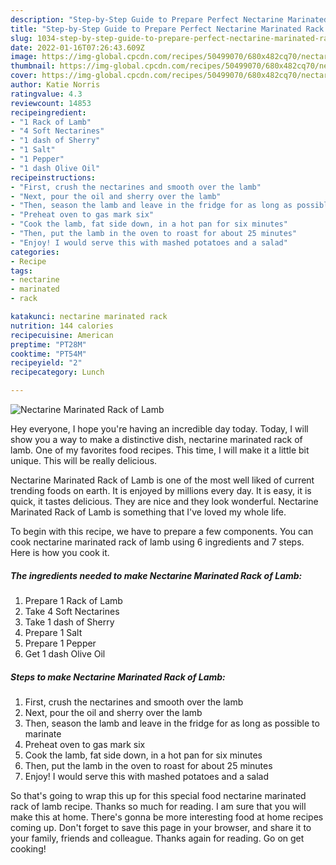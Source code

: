```yaml
---
description: "Step-by-Step Guide to Prepare Perfect Nectarine Marinated Rack of Lamb"
title: "Step-by-Step Guide to Prepare Perfect Nectarine Marinated Rack of Lamb"
slug: 1034-step-by-step-guide-to-prepare-perfect-nectarine-marinated-rack-of-lamb
date: 2022-01-16T07:26:43.609Z
image: https://img-global.cpcdn.com/recipes/50499070/680x482cq70/nectarine-marinated-rack-of-lamb-recipe-main-photo.jpg
thumbnail: https://img-global.cpcdn.com/recipes/50499070/680x482cq70/nectarine-marinated-rack-of-lamb-recipe-main-photo.jpg
cover: https://img-global.cpcdn.com/recipes/50499070/680x482cq70/nectarine-marinated-rack-of-lamb-recipe-main-photo.jpg
author: Katie Norris
ratingvalue: 4.3
reviewcount: 14853
recipeingredient:
- "1 Rack of Lamb"
- "4 Soft Nectarines"
- "1 dash of Sherry"
- "1 Salt"
- "1 Pepper"
- "1 dash Olive Oil"
recipeinstructions:
- "First, crush the nectarines and smooth over the lamb"
- "Next, pour the oil and sherry over the lamb"
- "Then, season the lamb and leave in the fridge for as long as possible to marinate"
- "Preheat oven to gas mark six"
- "Cook the lamb, fat side down, in a hot pan for six minutes"
- "Then, put the lamb in the oven to roast for about 25 minutes"
- "Enjoy! I would serve this with mashed potatoes and a salad"
categories:
- Recipe
tags:
- nectarine
- marinated
- rack

katakunci: nectarine marinated rack 
nutrition: 144 calories
recipecuisine: American
preptime: "PT28M"
cooktime: "PT54M"
recipeyield: "2"
recipecategory: Lunch

---
```



![Nectarine Marinated Rack of Lamb](https://img-global.cpcdn.com/recipes/50499070/680x482cq70/nectarine-marinated-rack-of-lamb-recipe-main-photo.jpg)

Hey everyone, I hope you're having an incredible day today. Today, I will show you a way to make a distinctive dish, nectarine marinated rack of lamb. One of my favorites food recipes. This time, I will make it a little bit unique. This will be really delicious.



Nectarine Marinated Rack of Lamb is one of the most well liked of current trending foods on earth. It is enjoyed by millions every day. It is easy, it is quick, it tastes delicious. They are nice and they look wonderful. Nectarine Marinated Rack of Lamb is something that I've loved my whole life.


To begin with this recipe, we have to prepare a few components. You can cook nectarine marinated rack of lamb using 6 ingredients and 7 steps. Here is how you cook it.

<!--inarticleads1-->

##### The ingredients needed to make Nectarine Marinated Rack of Lamb:

1. Prepare 1 Rack of Lamb
1. Take 4 Soft Nectarines
1. Take 1 dash of Sherry
1. Prepare 1 Salt
1. Prepare 1 Pepper
1. Get 1 dash Olive Oil




<!--inarticleads2-->

##### Steps to make Nectarine Marinated Rack of Lamb:

1. First, crush the nectarines and smooth over the lamb
1. Next, pour the oil and sherry over the lamb
1. Then, season the lamb and leave in the fridge for as long as possible to marinate
1. Preheat oven to gas mark six
1. Cook the lamb, fat side down, in a hot pan for six minutes
1. Then, put the lamb in the oven to roast for about 25 minutes
1. Enjoy! I would serve this with mashed potatoes and a salad




So that's going to wrap this up for this special food nectarine marinated rack of lamb recipe. Thanks so much for reading. I am sure that you will make this at home. There's gonna be more interesting food at home recipes coming up. Don't forget to save this page in your browser, and share it to your family, friends and colleague. Thanks again for reading. Go on get cooking!
